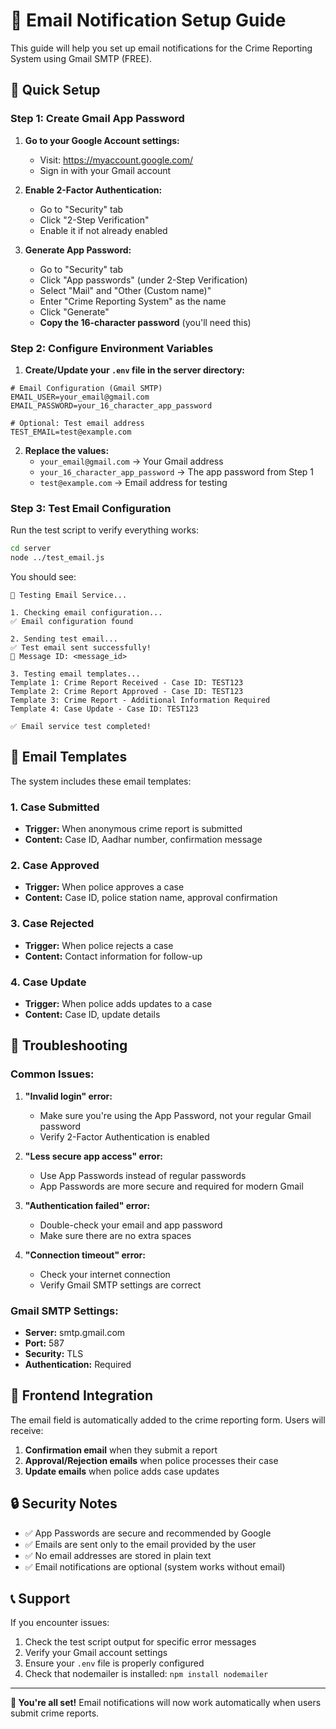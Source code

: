 # 📧 Email Notification Setup Guide

This guide will help you set up email notifications for the Crime Reporting System using Gmail SMTP (FREE).

## 🚀 Quick Setup

### Step 1: Create Gmail App Password

1. **Go to your Google Account settings:**
   - Visit: https://myaccount.google.com/
   - Sign in with your Gmail account

2. **Enable 2-Factor Authentication:**
   - Go to "Security" tab
   - Click "2-Step Verification"
   - Enable it if not already enabled

3. **Generate App Password:**
   - Go to "Security" tab
   - Click "App passwords" (under 2-Step Verification)
   - Select "Mail" and "Other (Custom name)"
   - Enter "Crime Reporting System" as the name
   - Click "Generate"
   - **Copy the 16-character password** (you'll need this)

### Step 2: Configure Environment Variables

1. **Create/Update your `.env` file in the server directory:**

```env
# Email Configuration (Gmail SMTP)
EMAIL_USER=your_email@gmail.com
EMAIL_PASSWORD=your_16_character_app_password

# Optional: Test email address
TEST_EMAIL=test@example.com
```

2. **Replace the values:**
   - `your_email@gmail.com` → Your Gmail address
   - `your_16_character_app_password` → The app password from Step 1
   - `test@example.com` → Email address for testing

### Step 3: Test Email Configuration

Run the test script to verify everything works:

```bash
cd server
node ../test_email.js
```

You should see:
```
🧪 Testing Email Service...

1. Checking email configuration...
✅ Email configuration found

2. Sending test email...
✅ Test email sent successfully!
📧 Message ID: <message_id>

3. Testing email templates...
Template 1: Crime Report Received - Case ID: TEST123
Template 2: Crime Report Approved - Case ID: TEST123
Template 3: Crime Report - Additional Information Required
Template 4: Case Update - Case ID: TEST123

✅ Email service test completed!
```

## 📧 Email Templates

The system includes these email templates:

### 1. Case Submitted
- **Trigger:** When anonymous crime report is submitted
- **Content:** Case ID, Aadhar number, confirmation message

### 2. Case Approved
- **Trigger:** When police approves a case
- **Content:** Case ID, police station name, approval confirmation

### 3. Case Rejected
- **Trigger:** When police rejects a case
- **Content:** Contact information for follow-up

### 4. Case Update
- **Trigger:** When police adds updates to a case
- **Content:** Case ID, update details

## 🔧 Troubleshooting

### Common Issues:

1. **"Invalid login" error:**
   - Make sure you're using the App Password, not your regular Gmail password
   - Verify 2-Factor Authentication is enabled

2. **"Less secure app access" error:**
   - Use App Passwords instead of regular passwords
   - App Passwords are more secure and required for modern Gmail

3. **"Authentication failed" error:**
   - Double-check your email and app password
   - Make sure there are no extra spaces

4. **"Connection timeout" error:**
   - Check your internet connection
   - Verify Gmail SMTP settings are correct

### Gmail SMTP Settings:
- **Server:** smtp.gmail.com
- **Port:** 587
- **Security:** TLS
- **Authentication:** Required

## 📱 Frontend Integration

The email field is automatically added to the crime reporting form. Users will receive:

1. **Confirmation email** when they submit a report
2. **Approval/Rejection emails** when police processes their case
3. **Update emails** when police adds case updates

## 🔒 Security Notes

- ✅ App Passwords are secure and recommended by Google
- ✅ Emails are sent only to the email provided by the user
- ✅ No email addresses are stored in plain text
- ✅ Email notifications are optional (system works without email)

## 📞 Support

If you encounter issues:

1. Check the test script output for specific error messages
2. Verify your Gmail account settings
3. Ensure your `.env` file is properly configured
4. Check that nodemailer is installed: `npm install nodemailer`

---

**🎉 You're all set!** Email notifications will now work automatically when users submit crime reports. 